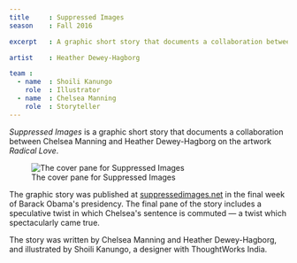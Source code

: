 ```yaml
---
title     : Suppressed Images
season    : Fall 2016

excerpt   : A graphic short story that documents a collaboration between Chelsea Manning and Heather Dewey-Hagborg on the artwork Radical Love.

artist    : Heather Dewey-Hagborg

team :
  - name  : Shoili Kanungo
    role  : Illustrator
  - name  : Chelsea Manning
    role  : Storyteller
---
```


*Suppressed Images* is a graphic short story that documents a collaboration between Chelsea Manning and Heather Dewey-Hagborg on the artwork *Radical Love*.

<figure>
	<img src="/images/projects/suppressed-images/suppressed-images.jpg" alt="The cover pane for Suppressed Images" />
	<figcaption>The cover pane for Suppressed Images</figcaption>
</figure>

The graphic story was published at [suppressedimages.net](https://suppressedimages.net) in the final week of Barack Obama's presidency. The final pane of the story includes a speculative twist in which Chelsea's sentence is commuted &mdash; a twist which spectacularly came true.

The story was written by Chelsea Manning and Heather Dewey-Hagborg, and illustrated by Shoili Kanungo, a designer with ThoughtWorks India. 